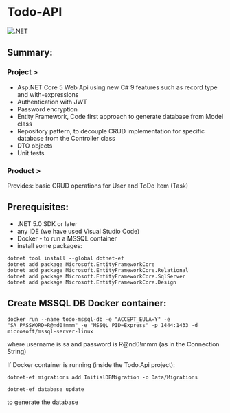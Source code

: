 # Todo-API
[![.NET](https://github.com/Diiiya/Todo-API/actions/workflows/ci.yml/badge.svg)](https://github.com/Diiiya/Todo-API/actions/workflows/ci.yml)

## Summary:
### Project > 
  - Asp.NET Core 5 Web Api using new C# 9 features such as record type and with-expressions
  - Authentication with JWT
  - Password encryption
  - Entity Framework, Code first approach to generate database from Model class
  - Repository pattern, to decouple CRUD implementation for specific database from the Controller class
  - DTO objects 
  - Unit tests
  
### Product > 
  Provides: basic CRUD operations for User and ToDo Item (Task)

## Prerequisites:

- .NET 5.0 SDK or later
- any IDE (we have used Visual Studio Code)
- Docker - to run a MSSQL container
- install some packages:
``` 
dotnet tool install --global dotnet-ef
dotnet add package Microsoft.EntityFrameworkCore
dotnet add package Microsoft.EntityFrameworkCore.Relational
dotnet add package Microsoft.EntityFrameworkCore.SqlServer
dotnet add package Microsoft.EntityFrameworkCore.Design 
```

## Create MSSQL DB Docker container:
``` 
docker run --name todo-mssql-db -e "ACCEPT_EULA=Y" -e "SA_PASSWORD=R@nd0!mmm" -e "MSSQL_PID=Express" -p 1444:1433 -d microsoft/mssql-server-linux 
```
where username is sa and password is R@nd0!mmm (as in the Connection String)

If Docker container is running (inside the Todo.Api project): 
``` 
dotnet-ef migrations add InitialDBMigration -o Data/Migrations

dotnet-ef database update 
``` 
to generate the database
